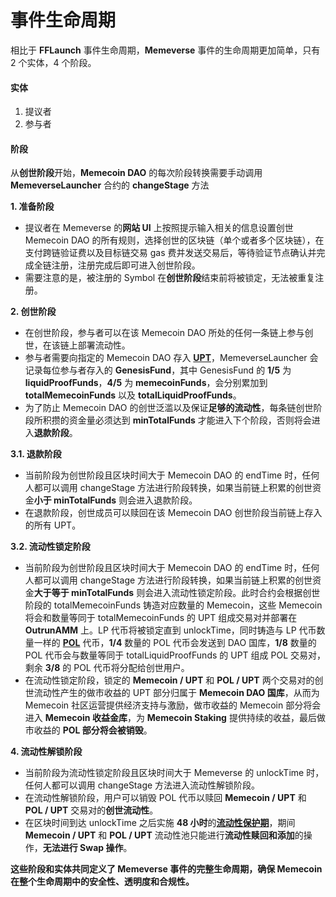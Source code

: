 # 事件生命周期

相比于 **FFLaunch** 事件生命周期，**Memeverse** 事件的生命周期更加简单，只有 2 个实体，4 个阶段。

#### 实体

1. 提议者
2. 参与者

#### 阶段

从**创世阶段**开始，**Memecoin DAO** 的每次阶段转换需要手动调用 **MemeverseLauncher** 合约的 **changeStage** 方法

**1. 准备阶段**

* 提议者在 Memeverse 的**网站 UI** 上按照提示输入相关的信息设置创世 Memecoin DAO 的所有规则，选择创世的区块链（单个或者多个区块链），在支付跨链验证费以及目标链交易 gas 费并发送交易后，等待验证节点确认并完成全链注册，注册完成后即可进入创世阶段。
* 需要注意的是，被注册的 Symbol 在**创世阶段**结束前将被锁定，无法被重复注册。

**2. 创世阶段**

* 在创世阶段，参与者可以在该 Memecoin DAO 所处的任何一条链上参与创世，在该链上部署流动性。
* 参与者需要向指定的 Memecoin DAO 存入 [**UPT**](../../outstake/yield-tokenization/upt/)，MemeverseLauncher 会记录每位参与者存入的 **GenesisFund**，其中 GenesisFund 的 **1/5** 为 **liquidProofFunds**，**4/5** 为 **memecoinFunds**，会分别累加到 **totalMemecoinFunds** 以及 **totalLiquidProofFunds**。
* 为了防止 Memecoin DAO 的创世泛滥以及保证**足够的流动性**，每条链创世阶段所积攒的资金量必须达到 **minTotalFunds** 才能进入下个阶段，否则将会进入**退款阶段**。

**3.1. 退款阶段**

* 当前阶段为创世阶段且区块时间大于 Memecoin DAO 的 endTime 时，任何人都可以调用 changeStage 方法进行阶段转换，如果当前链上积累的创世资金**小于 minTotalFunds** 则会进入退款阶段。
* 在退款阶段，创世成员可以赎回在该 Memecoin DAO 创世阶段当前链上存入的所有 UPT。

**3.2. 流动性锁定阶段**

* 当前阶段为创世阶段且区块时间大于 Memecoin DAO 的 endTime 时，任何人都可以调用 changeStage 方法进行阶段转换，如果当前链上积累的创世资金**大于等于 minTotalFunds** 则会进入流动性锁定阶段。此时合约会根据创世阶段的 totalMemecoinFunds 铸造对应数量的 Memecoin，这些 Memecoin 将会和数量等同于 totalMemecoinFunds 的 UPT 组成交易对并部署在 **OutrunAMM** 上。LP 代币将被锁定直到 unlockTime，同时铸造与 LP 代币数量一样的 [**POL**](../../fflaunch/proof-of-liquidity-token/) 代币，**1/4** 数量的 POL 代币会发送到 DAO 国库，**1/8** 数量的 POL 代币会与数量等同于 totalLiquidProofFunds 的 UPT 组成 POL 交易对，剩余 **3/8** 的 POL 代币将分配给创世用户。
* 在流动性锁定阶段，锁定的 **Memecoin / UPT** 和 **POL / UPT** 两个交易对的创世流动性产生的做市收益的 UPT 部分归属于 **Memecoin DAO 国库**，从而为 Memecoin 社区运营提供经济支持与激励，做市收益的 Memecoin 部分将会进入 **Memecoin 收益金库**，为 **Memecoin Staking** 提供持续的收益，最后做市收益的 **POL 部分将会被销毁**。

**4. 流动性解锁阶段**

* 当前阶段为流动性锁定阶段且区块时间大于 Memeverse 的 unlockTime 时，任何人都可以调用 changeStage 方法进入流动性解锁阶段。
* 在流动性解锁阶段，用户可以销毁 POL 代币以赎回 **Memecoin / UPT** 和 **POL / UPT** 交易对的**创世流动性**。
* 在区块时间到达 unlockTime 之后实施 **48 小时**的[**流动性保护期**](../../fflaunch/proof-of-liquidity-token/#liu-dong-xing-bao-hu-qi)，期间 **Memecoin / UPT** 和 **POL / UPT** 流动性池只能进行**流动性赎回和添加**的操作，**无法进行 Swap 操作**。

**这些阶段和实体共同定义了 Memeverse 事件的完整生命周期，确保 Memecoin 在整个生命周期中的安全性、透明度和合规性。**
